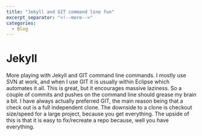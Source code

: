 ```yaml
---
title: "Jekyll and GIT command line fun"
excerpt_separator: "<!--more-->"
categories:
  - Blog
---
```


# Jekyll

More playing with Jekyll and GIT command line commands.  I mostly use SVN at work, and when I use GIT it is usually within Eclipse which automates it all.  This is great, but it encourages massive laziness. So a couple of commits and pushes on the command line should grease my brain a bit.  I have always actually preferred GIT, the main reason being that a check out is a full independent clone.  The downside to a clone is checkout size/speed for a large project, because you get everything.  The upside of this is that it is easy to fix/recreate a repo because, well you have everything.   
